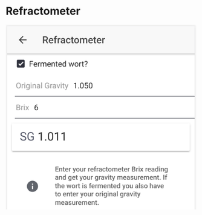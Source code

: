 # Refractometer

![Convert Brix to SG, or calculate fermented SG based on OG and Brix reading](../.gitbook/assets/image%20%2847%29.png)



